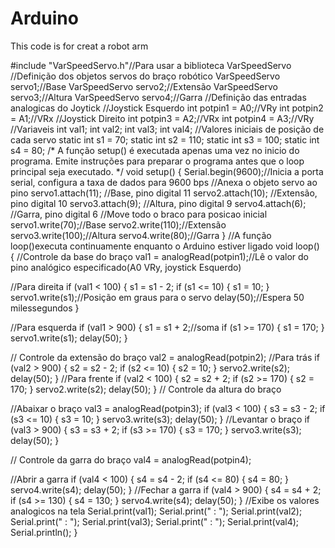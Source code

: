 # Arduino
This code is for creat a robot arm

#include "VarSpeedServo.h"//Para usar a biblioteca VarSpeedServo
//Definição dos objetos servos do braço robótico
VarSpeedServo servo1;//Base
VarSpeedServo servo2;//Extensão
VarSpeedServo servo3;//Altura
VarSpeedServo servo4;//Garra
//Definição das entradas analogicas do Joytick
//Joystick Esquerdo
int potpin1 = A0;//VRy
int potpin2 = A1;//VRx
//Joystick Direito
int potpin3 = A2;//VRx
int potpin4 = A3;//VRy
//Variaveis
int val1;
int val2;
int val3;
int val4;
//Valores iniciais de posição de cada servo
static int s1 = 70;
static int s2 = 110;
static int s3 = 100;
static int s4 = 80;
/*
A função setup() é executada apenas uma vez no inicio do programa.
Emite instruções para preparar o programa antes que o loop principal
seja executado.
*/
void setup()
{
Serial.begin(9600);//Inicia a porta serial, configura a taxa de dados para 9600
bps
//Anexa o objeto servo ao pino
servo1.attach(11); //Base, pino digital 11
servo2.attach(10); //Extensão, pino digital 10
servo3.attach(9); //Altura, pino digital 9
servo4.attach(6); //Garra, pino digital 6
//Move todo o braco para posicao inicial
servo1.write(70);//Base
servo2.write(110);//Extensão
servo3.write(100);//Altura
servo4.write(80);//Garra
}
//A função loop()executa continuamente enquanto o Arduino estiver ligado
void loop()
{
//Controle da base do braço
val1 = analogRead(potpin1);//Lê o valor do pino analógico especificado(A0
VRy, joystick Esquerdo)
 
//Para direita
if (val1 < 100)
{
s1 = s1 - 2;
if (s1 <= 10)
{
s1 = 10;
}
servo1.write(s1);//Posição em graus para o servo
delay(50);//Espera 50 milessegundos
}
 
//Para esquerda
if (val1 > 900)
{
s1 = s1 + 2;//soma
if (s1 >= 170)
{
s1 = 170;
}
servo1.write(s1);
delay(50);
}
 
// Controle da extensão do braço
val2 = analogRead(potpin2);
//Para trás
if (val2 > 900)
{
s2 = s2 - 2;
if (s2 <= 10)
{
s2 = 10;
}
servo2.write(s2);
delay(50);
}
//Para frente
if (val2 < 100)
{
s2 = s2 + 2;
if (s2 >= 170)
{
s2 = 170;
}
servo2.write(s2);
delay(50);
}
// Controle da altura do braço
 
//Abaixar o braço
val3 = analogRead(potpin3);
if (val3 < 100)
{
s3 = s3 - 2;
if (s3 <= 10)
{
s3 = 10;
}
servo3.write(s3);
delay(50);
}
//Levantar o braço
if (val3 > 900)
{
s3 = s3 + 2;
if (s3 >= 170)
{
s3 = 170;
}
servo3.write(s3);
delay(50);
}
 
// Controle da garra do braço
val4 = analogRead(potpin4);
 
//Abrir a garra
if (val4 < 100)
{
s4 = s4 - 2;
if (s4 <= 80)
{
s4 = 80;
}
servo4.write(s4);
delay(50);
}
//Fechar a garra
if (val4 > 900)
{
s4 = s4 + 2;
if (s4 >= 130)
{
s4 = 130;
}
servo4.write(s4);
delay(50);
}
//Exibe os valores analogicos na tela
Serial.print(val1);
Serial.print(" : ");
Serial.print(val2);
Serial.print(" : ");
Serial.print(val3);
Serial.print(" : ");
Serial.print(val4);
Serial.println();
}
